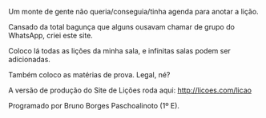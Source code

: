 Um monte de gente não queria/conseguia/tinha agenda para anotar a lição.

Cansado da total bagunça que alguns ousavam chamar de grupo do WhatsApp, criei este site.

Coloco lá todas as lições da minha sala, e infinitas salas podem ser adicionadas.

Também coloco as matérias de prova. Legal, né?

A versão de produção do Site de Lições roda aqui: http://licoes.com/licao

Programado por Bruno Borges Paschoalinoto (1º E).